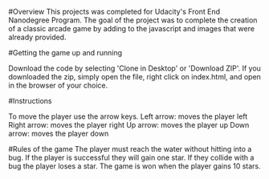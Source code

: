 #Overview
This projects was completed for Udacity's Front End Nanodegree Program. The goal of the project was to complete the creation of a classic arcade game by adding to the javascript and images that were already provided. 


#Getting the game up and running

Download the code by selecting 'Clone in Desktop' or 'Download ZIP'.
If you downloaded the zip, simply open the file, right click on index.html, and open in the browser of your choice.

#Instructions

To move the player use the arrow keys.
Left arrow: moves the player left
Right arrow: moves the player right
Up arrow: moves the player up
Down arrow: moves the player down


#Rules of the game
The player must reach the water without hitting into a bug. If the player is successful they will gain one star. If they collide with a bug the player loses a star. The game is won when the player gains 10 stars.
